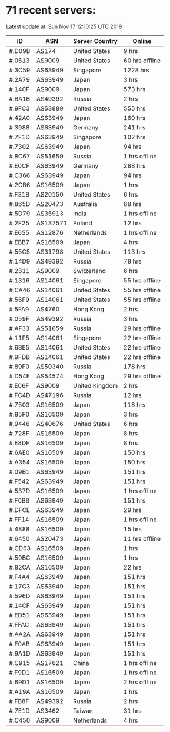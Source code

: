 # 71 recent servers:

Latest update at: Sun Nov 17 12:10:25 UTC 2019

| ID | ASN | Server Country | Online |
| -- | --- | -------------- | ------ |
| #.D09B | AS174 | United States | 9 hrs |
| #.0613 | AS9009 | United States | 60 hrs offline |
| #.3C59 | AS63949 | Singapore | 1228 hrs |
| #.2A79 | AS63949 | Japan | 3 hrs |
| #.140F | AS9009 | Japan | 573 hrs |
| #.BA1B | AS49392 | Russia | 2 hrs |
| #.9FC3 | AS53889 | United States | 555 hrs |
| #.42A0 | AS63949 | Japan | 160 hrs |
| #.3988 | AS63949 | Germany | 241 hrs |
| #.7F1D | AS63949 | Singapore | 102 hrs |
| #.7302 | AS63949 | Japan | 94 hrs |
| #.8C67 | AS51659 | Russia | 1 hrs offline |
| #.E0CF | AS63949 | Germany | 288 hrs |
| #.C366 | AS63949 | Japan | 94 hrs |
| #.2CB6 | AS16509 | Japan | 1 hrs |
| #.F31B | AS20150 | United States | 6 hrs |
| #.865D | AS20473 | Australia | 88 hrs |
| #.5D79 | AS35913 | India | 1 hrs offline |
| #.2F25 | AS137571 | Poland | 12 hrs |
| #.E655 | AS12876 | Netherlands | 1 hrs offline |
| #.EBB7 | AS16509 | Japan | 4 hrs |
| #.55C5 | AS31798 | United States | 113 hrs |
| #.14D9 | AS49392 | Russia | 78 hrs |
| #.2311 | AS9009 | Switzerland | 6 hrs |
| #.1316 | AS14061 | Singapore | 55 hrs offline |
| #.CA46 | AS14061 | United States | 55 hrs offline |
| #.56F9 | AS14061 | United States | 55 hrs offline |
| #.5FA9 | AS4760 | Hong Kong | 2 hrs |
| #.059F | AS49392 | Russia | 3 hrs |
| #.AF33 | AS51659 | Russia | 29 hrs offline |
| #.11F5 | AS14061 | Singapore | 22 hrs offline |
| #.6BE5 | AS14061 | United States | 22 hrs offline |
| #.9FDB | AS14061 | United States | 22 hrs offline |
| #.89F0 | AS50340 | Russia | 178 hrs |
| #.D54E | AS54574 | Hong Kong | 29 hrs offline |
| #.E06F | AS9009 | United Kingdom | 2 hrs |
| #.FC4D | AS47196 | Russia | 12 hrs |
| #.7503 | AS16509 | Japan | 118 hrs |
| #.85F0 | AS16509 | Japan | 3 hrs |
| #.9446 | AS40676 | United States | 6 hrs |
| #.728F | AS16509 | Japan | 8 hrs |
| #.E8DF | AS16509 | Japan | 8 hrs |
| #.6AE0 | AS16509 | Japan | 150 hrs |
| #.A354 | AS16509 | Japan | 150 hrs |
| #.09B1 | AS63949 | Japan | 151 hrs |
| #.F542 | AS63949 | Japan | 151 hrs |
| #.537D | AS16509 | Japan | 1 hrs offline |
| #.F0BB | AS63949 | Japan | 151 hrs |
| #.DFCE | AS63949 | Japan | 29 hrs |
| #.FF14 | AS16509 | Japan | 1 hrs offline |
| #.4888 | AS16509 | Japan | 15 hrs |
| #.6450 | AS20473 | Japan | 11 hrs offline |
| #.CD63 | AS16509 | Japan | 1 hrs |
| #.59BC | AS16509 | Japan | 1 hrs |
| #.82CA | AS16509 | Japan | 22 hrs |
| #.F4A4 | AS63949 | Japan | 151 hrs |
| #.17C3 | AS63949 | Japan | 151 hrs |
| #.596D | AS63949 | Japan | 151 hrs |
| #.14CF | AS63949 | Japan | 151 hrs |
| #.ED51 | AS63949 | Japan | 151 hrs |
| #.FFAC | AS63949 | Japan | 151 hrs |
| #.AA2A | AS63949 | Japan | 151 hrs |
| #.E0AB | AS63949 | Japan | 151 hrs |
| #.9A1D | AS63949 | Japan | 151 hrs |
| #.C915 | AS17621 | China | 1 hrs offline |
| #.F9D1 | AS16509 | Japan | 1 hrs offline |
| #.69D1 | AS16509 | Japan | 2 hrs offline |
| #.A19A | AS16509 | Japan | 1 hrs |
| #.FB8F | AS49392 | Russia | 2 hrs |
| #.7E1D | AS3462 | Taiwan | 31 hrs |
| #.C450 | AS9009 | Netherlands | 4 hrs |

